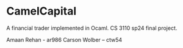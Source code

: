 # CamelCapital
A financial trader implemented in Ocaml. CS 3110 sp24 final project.

Amaan Rehan - ar986
Carson Wolber – ctw54
